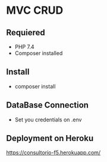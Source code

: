 # MVC CRUD

## Requiered

- PHP 7.4
- Composer installed

## Install

- composer install

## DataBase Connection

- Set you credentials on .env

## Deployment on Heroku

https://consultorio-f5.herokuapp.com/ 




